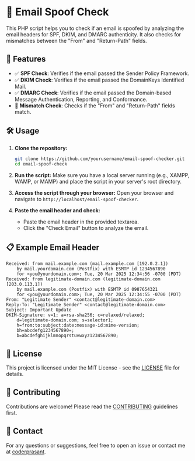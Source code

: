 # 📧 Email Spoof Check

This PHP script helps you to check if an email is spoofed by analyzing the email headers for SPF, DKIM, and DMARC authenticity. It also checks for mismatches between the "From" and "Return-Path" fields.

## 🚀 Features

- ✅ **SPF Check**: Verifies if the email passed the Sender Policy Framework.
- ✅ **DKIM Check**: Verifies if the email passed the DomainKeys Identified Mail.
- ✅ **DMARC Check**: Verifies if the email passed the Domain-based Message Authentication, Reporting, and Conformance.
- 🔴 **Mismatch Check**: Checks if the "From" and "Return-Path" fields match.

## 🛠️ Usage

1. **Clone the repository:**
    ```bash
    git clone https://github.com/yourusername/email-spoof-checker.git
    cd email-spoof-check
    ```

2. **Run the script:**
    Make sure you have a local server running (e.g., XAMPP, WAMP, or MAMP) and place the script in your server's root directory.

3. **Access the script through your browser:**
    Open your browser and navigate to `http://localhost/email-spoof-checker`.

4. **Paste the email header and check:**
    - Paste the email header in the provided textarea.
    - Click the "Check Email" button to analyze the email.

## 📋 Example Email Header

```
Received: from mail.example.com (mail.example.com [192.0.2.1])
    by mail.yourdomain.com (Postfix) with ESMTP id 1234567890
    for <you@yourdomain.com>; Tue, 20 Mar 2025 12:34:56 -0700 (PDT)
Received: from legitimate-domain.com (legitimate-domain.com [203.0.113.1])
    by mail.example.com (Postfix) with ESMTP id 0987654321
    for <you@yourdomain.com>; Tue, 20 Mar 2025 12:34:55 -0700 (PDT)
From: "Legitimate Sender" <contact@legitimate-domain.com>
Reply-To: "Legitimate Sender" <contact@legitimate-domain.com>
Subject: Important Update
DKIM-Signature: v=1; a=rsa-sha256; c=relaxed/relaxed;
    d=legitimate-domain.com; s=selector1;
    h=from:to:subject:date:message-id:mime-version;
    bh=abcdefg1234567890=;
    b=abcdefghijklmnopqrstuvwxyz1234567890;
```

## 📄 License

This project is licensed under the MIT License - see the [LICENSE](LICENSE) file for details.

## 🤝 Contributing

Contributions are welcome! Please read the [CONTRIBUTING](CONTRIBUTING.md) guidelines first.

## 💬 Contact

For any questions or suggestions, feel free to open an issue or contact me at [coderprasant](mailto:coderprasant@gmail.com).
